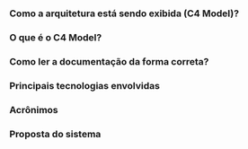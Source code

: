 ### Como a arquitetura está sendo exibida (C4 Model)?

### O que é o C4 Model?
### Como ler a documentação da forma correta?

### Principais tecnologias envolvidas

### Acrônimos

### Proposta do sistema

